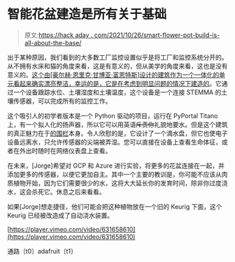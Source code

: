 # 智能花盆建造是所有关于基础

> 原文:[https://hack aday . com/2021/10/26/smart-flower-pot-build-is-all-about-the-base/](https://hackaday.com/2021/10/26/smart-flower-pot-build-is-all-about-that-base/)

出于某种原因，我们看到的大多数工厂监控设置似乎是将工厂和监控系统分开的。从不拥有水床和猫的角度来看，这是有意义的，但从美学的角度来看，这也是没有意义的。[这个由[豪尔赫·恩里克·甘博亚·富恩特斯]设计的建筑作为一个一体化的单元看起来确实漂亮整洁，幸运的是，它是在考虑到明显问题的情况下建造的](https://jegamboafuentes.medium.com/building-an-iot-flowerpot-from-scratch-bad9e6623f48)。它通过一个设备跟踪水位、土壤湿度和土壤温度，这个设备是一个连接 STEMMA 的土壤传感器，可以完成所有的监控工作。

这个吸引人的初学者版本是一个 Python 驱动的项目，运行在 PyPortal Titano 上，有一个拟人化的扬声器，所以它可以用英语~~斥责你~~礼貌地要水。但是这个建筑的真正魅力在于[的围栏](https://www.thingiverse.com/thing:4142003)本身。令人欣慰的是，它设计了一个滴水盘，但它也使电子设备远离水，只允许传感器的尖端被弄湿。您可以直接在设备上查看生命体征，或者在外出时随时在网络仪表盘上查看。

在未来，[Jorge]希望对 GCP 和 Azure 进行实验，将更多的花盆连接在一起，并添加更多的传感器，以便它更加自主。其中一个主要的教训是，你可能不应该从肉质植物开始，因为它们需要很少的水，这将大大延长你的发育时间，除非你过度浇水，这会杀死它。休息之后来看看。

如果[Jorge]想走捷径，他们可能会把这种植物放在一个旧的 Keurig 下面，这个 Keurig 已经被改造成了自动浇水装置。

[https://player.vimeo.com/video/631658610](https://player.vimeo.com/video/631658610)

通路〔t0〕adafruit〔t1〕